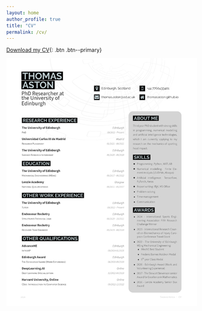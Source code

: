 ```yaml
---
layout: home
author_profile: true
title: "CV"
permalink: /cv/
---
```


[Download my CV](https://thomasaston.github.io/assets/images/Thomas_Aston_CV_Public.pdf){: .btn .btn--primary}


![My CV](../assets/images/Thomas_Aston_CV_Public.jpg)
